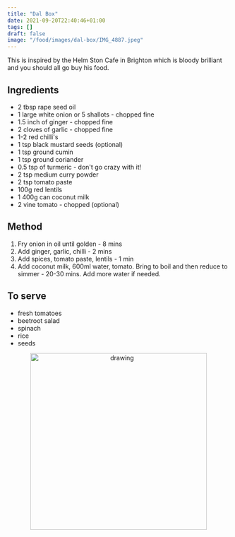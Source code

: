 ```yaml
---
title: "Dal Box"
date: 2021-09-20T22:40:46+01:00
tags: []
draft: false
image: "/food/images/dal-box/IMG_4887.jpeg"
---
```



This is inspired by the Helm Ston Cafe in Brighton which is bloody brilliant and you should all go buy his food.


## Ingredients 

* 2 tbsp rape seed oil 
* 1 large white onion or 5 shallots - chopped fine
* 1.5 inch of ginger - chopped fine 
* 2 cloves of garlic - chopped fine 
* 1-2 red chilli's 
* 1 tsp black mustard seeds (optional)
* 1 tsp ground cumin 
* 1 tsp ground coriander 
* 0.5 tsp of turmeric - don't go crazy with it! 
* 2 tsp medium curry powder
* 2 tsp tomato paste 
* 100g red lentils 
* 1 400g can coconut milk 
* 2 vine tomato - chopped (optional)


## Method

1. Fry onion in oil until golden - 8 mins 
2. Add ginger, garlic, chilli - 2 mins 
3. Add spices, tomato paste, lentils - 1 min 
4. Add coconut milk, 600ml water, tomato. Bring to boil and then reduce to simmer - 20-30 mins. Add more water if needed.

## To serve 

* fresh tomatoes
* beetroot salad
* spinach
* rice
* seeds


<p align="center"> 
<img src="/food/images/dal-box/IMG_4887.jpeg" alt="drawing" width="400"/>
</p>
<br>
